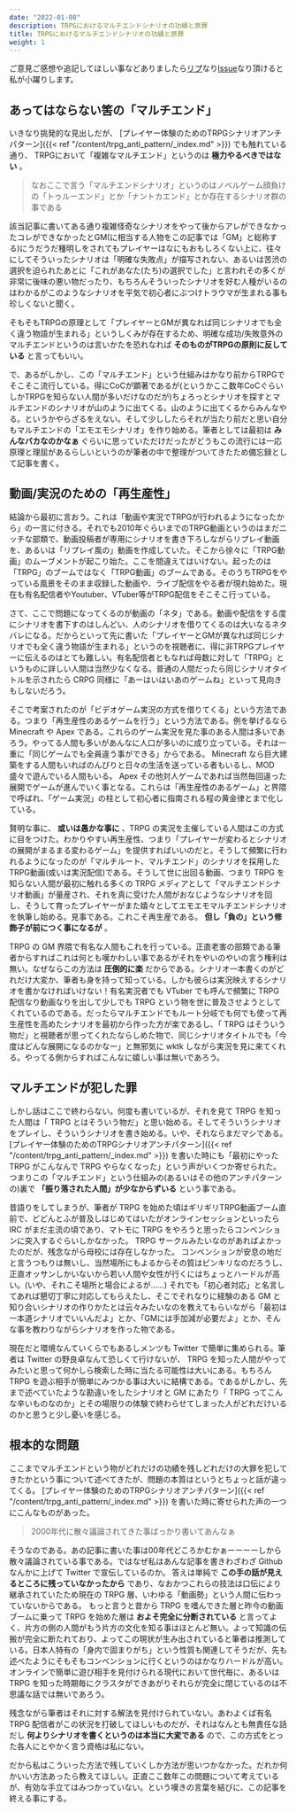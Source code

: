 ```yaml
---
date: "2022-01-08"
description: TRPGにおけるマルチエンドシナリオの功績と原罪
title: TRPGにおけるマルチエンドシナリオの功績と原罪
weight: 1
---
```


ご意見ご感想や追記してほしい事などありましたら<a href="https://twitter.com/real_analysis">リプ</a>なり<a href="https://github.com/Minori-Akizuki/trpg_notes/issues">Issue</a>なり頂けると私が小躍りします。

## あってはならない筈の「マルチエンド」

いきなり挑発的な見出しだが、 [プレイヤー体験のためのTRPGシナリオアンチパターン]({{< ref "/content/trpg_anti_pattern/_index.md" >}}) でも触れている通り、
TRPGにおいて「複雑なマルチエンド」というのは **極力やるべきではない** 。

> なおここで言う「マルチエンドシナリオ」というのはノベルゲーム顔負けの「トゥルーエンド」とか「ナントカエンド」とか存在するシナリオ群の事である

該当記事に書いてある通り複雑怪奇なシナリオをやって後からアレができなかったコレができなかったとGM(に相当する人物をこの記事では「GM」と総称する)にうだうだ種明しをされてもプレイヤーはなにもおもしろくない上に、往々にしてそういったシナリオは「明確な失敗点」が描写されない、あるいは苦渋の選択を迫られたあとに「これがあなた(たち)の選択でした」と言われその多くが非常に後味の悪い物だったり、もちろんそういったシナリオを好む人種がいるのはわかるがこのようなシナリオを平気で初心者にぶつけトラウマが生まれる事も珍しくないと聞く。

そもそもTRPGの原理として「プレイヤーとGMが異なれば同じシナリオでも全く違う物語が生まれる」というしくみが存在するため、明確な成功/失敗意外のマルチエンドというのは言いかたを恐れなれば **そのものがTRPGの原則に反している** と言ってもいい。

で、あるがしかし、この「マルチエンド」という仕組みはかなり前からTRPGでそこそこ流行している。得にCoCが顕著であるが(というかここ数年CoCぐらいしかTRPGを知らない人間が多いだけなのだが)ちょろっとシナリオを探すとマルチエンドのシナリオが山のように出てくる。山のように出てくるからみんなやる。というかやらざるをえない。そして少ししたらそれが当たり前だと思い自分もマルチエンドの「エモエモシナリオ」を作り始める。筆者としては最初は **みんなバカなのかなぁ** ぐらいに思っていただけだったがどうもこの流行には一応原理と理屈があるらしいというのが筆者の中で整理がついてきたため備忘録として記事を書く。

## 動画/実況のための「再生産性」

結論から最初に言おう。これは「動画や実況でTRPGが行われるようになったから」の一言に付きる。それでも2010年ぐらいまでのTRPG動画というのはまだニッチな部類で、動画投稿者が専用にシナリオを書き下ろしながらリプレイ動画を、あるいは「リプレイ風の」動画を作成していた。そこから徐々に「TRPG動画」のムーブメントが起こり始た。ここを間違えてはいけない。起ったのは「TRPG」のブームではなく「TRPG動画」のブームである。そのうちTRPGをやっている風景をそのまま収録した動画や、ライブ配信をやる者が現れ始めた。現在も有名配信者やYoutuber、VTuber等がTRPG配信をそこそこ行っている。

さて、ここで問題になってくるのが動画の「ネタ」である。動画や配信をする度にシナリオを書下すのはしんどい、人のシナリオを借りてくるのは大いなるネタバレになる。だからといって先に書いた「プレイヤーとGMが異なれば同じシナリオでも全く違う物語が生まれる」というのを視聴者に、得に非TRPGプレイヤーに伝えるのはとても難しい。有名配信者ともなれば母数に対して「TRPG」というものに詳しい人間は当然少なくなる。普通の人間だったら同じシナリオタイトルを示されたら CRPG 同様に「あーはいはいあのゲームね」といって見向きもしないだろう。

そこで考案されたのが「ビデオゲーム実況の方式を借りてくる」という方法である。つまり「再生産性のあるゲームを行う」という方法である。例を挙げるなら Minecraft や Apex である。これらのゲーム実況を見た事のある人間は多いであろう。やってる人間も多いがあんなに人口が多いのに成り立っている。それは一重に「同じゲームでも全員違う事ができる」からである。 Minecraft なら巨大建築をする人間もいればのんびりと日々の生活を送っている者もいるし、MOD盛々で遊んでいる人間もいる。 Apex その他対人ゲームであれば当然毎回違った展開でゲームが進んでいく事となる。これらは「再生産性のあるゲーム」と界隈で呼ばれ、「ゲーム実況」の柱として初心者に指南される程の黄金律とまで化している。

賢明な事に、 **或いは愚かな事に** 、TRPG の実況を主催している人間はこの方式に目をつけた。わかりやすい再生産性、つまり「プレイヤーが変わるとシナリオの展開がまるまる変わるゲーム」を提供すればいいのだと。そうして頻繁に行われるようになったのが「マルチルート、マルチエンド」のシナリオを採用したTRPG動画(或いは実況配信)である。そうして世に出回る動画、つまり TRPG を知らない人間が最初に触れる多くの TRPG メディアとして「マルチエンドシナリオ動画」が量産され、それを真に受けた人間がおなじようなシナリオを回し、そうして育ったプレイヤーがまた嬉々としてエモエモマルチエンドシナリオを執筆し始める。見事である。これこそ再生産である。 **但し「負の」という修飾子が前につく事になるが** 。

TRPG の GM 界隈で有名な人間もこれを行っている。正直老害の部類である筆者からすればこれは何とも嘆かわしい事であるがそれをやいのやいの言う権利は無い。なぜならこの方法は **圧倒的に楽** だからである。シナリオ一本書くのがどれだけ大変か、筆者も身を持って知っている。しかも彼らは実況映えするシナリオを書かなければいけない！有名実況者でも VTuber でも呼んで頻繁に TRPG 配信なり動画なりを出して少しでも TRPG という物を世に普及させようとしてくれているのである。だったらマルチエンドでもルート分岐でも何でも使って再生産性を高めたシナリオを最初から作った方が楽であるし、「 TRPG はそういう物だ」と視聴者が思ってくれたならしめた物で、同じシナリオタイトルでも「今度はどんな展開になるのかなー」と無邪気に wktk しながら実況を見に来てくれる。やってる側からすればこんなに嬉しい事は無いであろう。

## マルチエンドが犯した罪

しかし話はここで終わらない。何度も書いているが、それを見て TRPG を知った人間は「 TRPG とはそういう物だ」と思い始める。そしてそういうシナリオをプレイし、そういうシナリオを書き始める。いや、それならまだマシである。 [プレイヤー体験のためのTRPGシナリオアンチパターン]({{< ref "/content/trpg_anti_pattern/_index.md" >}}) を書いた時にも「最初にやった TRPG がこんなんで TRPG やらなくなった」という声がいくつか寄せられた。つまりこの「マルチエンド」という仕組みの(あるいはその他のアンチパターンの)裏で **「振り落された人間」が少なからずいる** という事である。

昔語りをしてしまうが、筆者が TRPG を始めた頃はギリギリTRPG動画ブーム直前で、どどんとふが普及しはじめてはいたがオンラインセッションといったら IRC がまだ主流の頃であり、マトモに TRPG をやろうと思ったらコンベンションに突入するぐらいしかなかった。 TRPG サークルみたいなのがあればよかったのだが、残念ながら母校には存在しなかった。
コンベンションが安息の地だと言うつもりは無いし、当然場所にもよるからその質はピンキリなのだろうし、正直オッサンしかいないから若い人間や女性が行くにはちょっとハードルが高い。(いや、それこそ場所と場合によるが……)
それでも「初心者対応」と名言してあれば懇切丁寧に対応してもらえたし、そこでそれなりに経験のある GM と知り合いシナリオの作りかたとは云々みたいなのを教えてもらいながら「最初は一本道シナリオでいいんだよ」とか、「GMには手加減が必要だよ」とか、そんな事を教わりながらシナリオを作った物である。

現在だと環境なんていくらでもあるしメンツも Twitter で簡単に集められる。筆者は Twitter の野良卓なんて恐しくて行けないが、 TRPG を知った人間がやってみたいと思って何かしら検索した時に当たる可能性は大いにある。もちろん TRPG を遊ぶ相手が簡単にみつかる事は大いに結構である。であるがしかし、先まで述べていたような勘違いをしたシナリオと GM にあたり「 TRPG ってこんな辛いものなのか」とその場限りの体験で終わらせてしまった人がどれだけいるのかと思うと少し憂いを感じる。

## 根本的な問題

ここまでマルチエンドという物がどれだけの功績を残しどれだけの大罪を犯してきたかという事について述べてきたが、問題の本質はというとちょっと話が違ってくる。
[プレイヤー体験のためのTRPGシナリオアンチパターン]({{< ref "/content/trpg_anti_pattern/_index.md" >}}) を書いた時に寄せられた声の一つにこんなものがあった。

> 2000年代に散々議論されてきた事ばっかり書いてあんなぁ

そうなのである。あの記事に書いた事は00年代どころかむかぁーーーーしから散々議論されている事である。ではなぜ私はあんな記事を書きわざわざ Github なんかに上げて Twitter で宣伝しているのか。
答えは単純で **この手の話が見えるところに残っていなかったから** であり、なおかつこれらの技法は口伝により継承されていたため現在の TRPG 層、いわゆる「動画勢」という人間に伝わっていないからである。
もっと言うと昔から TRPG を嗜んできた層と昨今の動画ブームに乗って TRPG を始めた層は **およそ完全に分断されている** と言ってよく、片方の側の人間がもう片方の文化を知る事はほとんど無い。よって知識の伝搬が完全に断たれており、よってこの現状が生み出されていると筆者は推測している。日本人特有の「身内で固まりがち」という性質も関連してそうだが、先も述べたようにそもそもコンベンションに行くというのはかなりハードルが高い。オンラインで簡単に遊び相手を見付けられる現代において世代毎に、あるいは TRPG を知った時期毎にクラスタができあがりそれらが完全に閉じているのは不思議な話では無いであろう。

残念ながら筆者はそれに対する解法を見付けられていない。あわよくば有名 TRPG 配信者がこの状況を打破してほしいものだが、それはなんとも無責任な話だし **何よりシナリオを書くというのは本当に大変である** ので、この方式をとった各人にとやかく言う資格は私にない。

だから私はこういった方法で残していくしか方法が思いつかなかった。だれか何かいい方法あったら教えてほしい。正直ここ数年この問題について考えているが、有効な手立てはみつかっていない。という嘆きの言葉を結びに、この記事を終える事にする。

